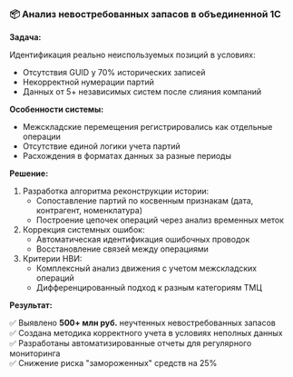### 📦 Анализ невостребованных запасов в объединенной 1С
**Задача:**  

Идентификация реально неиспользуемых позиций в условиях:
- Отсутствия GUID у 70% исторических записей
- Некорректной нумерации партий
- Данных от 5+ независимых систем после слияния компаний

**Особенности системы:**

- Межскладские перемещения регистрировались как отдельные операции
- Отсутствие единой логики учета партий
- Расхождения в форматах данных за разные периоды

**Решение:**

1. Разработка алгоритма реконструкции истории:
   - Сопоставление партий по косвенным признакам (дата, контрагент, номенклатура)
   - Построение цепочек операций через анализ временных меток
2. Коррекция системных ошибок:
   - Автоматическая идентификация ошибочных проводок
   - Восстановление связей между операциями
3. Критерии НВИ:
   - Комплексный анализ движения с учетом межскладских операций
   - Дифференцированный подход к разным категориям ТМЦ

**Результат:**

✅ Выявлено **500+ млн руб.** неучтенных невостребованных запасов  
✅ Создана методика корректного учета в условиях неполных данных  
✅ Разработаны автоматизированные отчеты для регулярного мониторинга  
✅ Снижение риска "замороженных" средств на 25%
